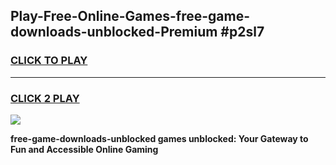 
## Play-Free-Online-Games-free-game-downloads-unblocked-Premium #p2sl7
<h3>
<a href="https://premium.freeplayer.one?title=free-game-downloads-unblocked&ref=8M">CLICK TO PLAY</a></h3>
<hr>

<h3>
<a href="https://premium.freeplayer.one?title=free-game-downloads-unblocked&ref=8M">CLICK 2 PLAY</a>
  
</h3>

<a href="https://premium.freeplayer.one?title=free-game-downloads-unblocked&ref=8M"><img src="https://clearcache.store/games.png"></a>


**free-game-downloads-unblocked games unblocked: Your Gateway to Fun and Accessible Online Gaming**
